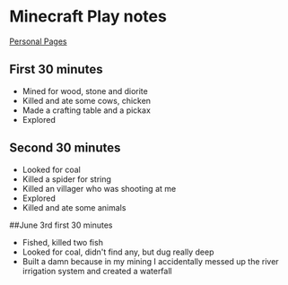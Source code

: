 # Minecraft Play notes

[Personal Pages](index.html)

## First 30 minutes
- Mined for wood, stone and diorite
- Killed and ate some cows, chicken
- Made a crafting table and a pickax 
- Explored

## Second 30 minutes
- Looked for coal
- Killed a spider for string
- Killed an villager who was shooting at me
- Explored
- Killed and ate some animals

##June 3rd first 30 minutes 
- Fished, killed two fish
- Looked for coal, didn't find any, but dug really deep
- Built a damn because in my mining I accidentally messed up the river irrigation system and created a waterfall
